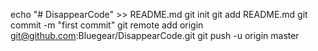 echo "# DisappearCode" >> README.md
git init
git add README.md
git commit -m "first commit"
git remote add origin git@github.com:Bluegear/DisappearCode.git
git push -u origin master

